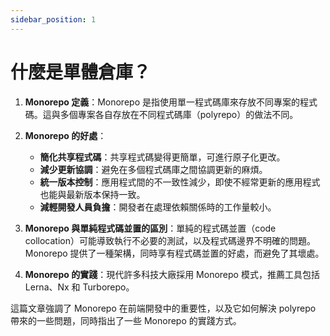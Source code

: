 ```yaml
---
sidebar_position: 1
---
```


# 什麼是單體倉庫？

1. **Monorepo 定義**：Monorepo 是指使用單一程式碼庫來存放不同專案的程式碼。這與多個專案各自存放在不同程式碼庫（polyrepo）的做法不同。

2. **Monorepo 的好處**：

   - **簡化共享程式碼**：共享程式碼變得更簡單，可進行原子化更改。
   - **減少更新協調**：避免在多個程式碼庫之間協調更新的麻煩。
   - **統一版本控制**：應用程式間的不一致性減少，即使不經常更新的應用程式也能與最新版本保持一致。
   - **減輕開發人員負擔**：開發者在處理依賴關係時的工作量較小。

3. **Monorepo 與單純程式碼並置的區別**：單純的程式碼並置（code collocation）可能導致執行不必要的測試，以及程式碼邊界不明確的問題。Monorepo 提供了一種架構，同時享有程式碼並置的好處，而避免了其壞處。

4. **Monorepo 的實踐**：現代許多科技大廠採用 Monorepo 模式，推薦工具包括 Lerna、Nx 和 Turborepo。

這篇文章強調了 Monorepo 在前端開發中的重要性，以及它如何解決 polyrepo 帶來的一些問題，同時指出了一些 Monorepo 的實踐方式。

